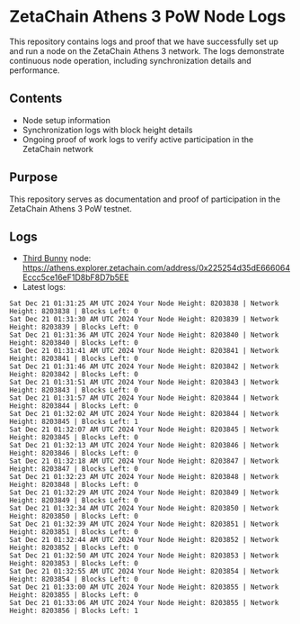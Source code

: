 # ZetaChain Athens 3 PoW Node Logs
This repository contains logs and proof that we have successfully set up and run a node on the ZetaChain Athens 3 network. The logs demonstrate continuous node operation, including synchronization details and performance.

## Contents
- Node setup information
- Synchronization logs with block height details
- Ongoing proof of work logs to verify active participation in the ZetaChain network

## Purpose
This repository serves as documentation and proof of participation in the ZetaChain Athens 3 PoW testnet.

## Logs

- [Third Bunny](https://thirdbunny.xyz/) node: https://athens.explorer.zetachain.com/address/0x225254d35dE666064Eccc5ce16eF1D8bF8D7b5EE
- Latest logs:
```
Sat Dec 21 01:31:25 AM UTC 2024 Your Node Height: 8203838 | Network Height: 8203838 | Blocks Left: 0
Sat Dec 21 01:31:30 AM UTC 2024 Your Node Height: 8203839 | Network Height: 8203839 | Blocks Left: 0
Sat Dec 21 01:31:36 AM UTC 2024 Your Node Height: 8203840 | Network Height: 8203840 | Blocks Left: 0
Sat Dec 21 01:31:41 AM UTC 2024 Your Node Height: 8203841 | Network Height: 8203841 | Blocks Left: 0
Sat Dec 21 01:31:46 AM UTC 2024 Your Node Height: 8203842 | Network Height: 8203842 | Blocks Left: 0
Sat Dec 21 01:31:51 AM UTC 2024 Your Node Height: 8203843 | Network Height: 8203843 | Blocks Left: 0
Sat Dec 21 01:31:57 AM UTC 2024 Your Node Height: 8203844 | Network Height: 8203844 | Blocks Left: 0
Sat Dec 21 01:32:02 AM UTC 2024 Your Node Height: 8203844 | Network Height: 8203845 | Blocks Left: 1
Sat Dec 21 01:32:07 AM UTC 2024 Your Node Height: 8203845 | Network Height: 8203845 | Blocks Left: 0
Sat Dec 21 01:32:13 AM UTC 2024 Your Node Height: 8203846 | Network Height: 8203846 | Blocks Left: 0
Sat Dec 21 01:32:18 AM UTC 2024 Your Node Height: 8203847 | Network Height: 8203847 | Blocks Left: 0
Sat Dec 21 01:32:23 AM UTC 2024 Your Node Height: 8203848 | Network Height: 8203848 | Blocks Left: 0
Sat Dec 21 01:32:29 AM UTC 2024 Your Node Height: 8203849 | Network Height: 8203849 | Blocks Left: 0
Sat Dec 21 01:32:34 AM UTC 2024 Your Node Height: 8203850 | Network Height: 8203850 | Blocks Left: 0
Sat Dec 21 01:32:39 AM UTC 2024 Your Node Height: 8203851 | Network Height: 8203851 | Blocks Left: 0
Sat Dec 21 01:32:44 AM UTC 2024 Your Node Height: 8203852 | Network Height: 8203852 | Blocks Left: 0
Sat Dec 21 01:32:50 AM UTC 2024 Your Node Height: 8203853 | Network Height: 8203853 | Blocks Left: 0
Sat Dec 21 01:32:55 AM UTC 2024 Your Node Height: 8203854 | Network Height: 8203854 | Blocks Left: 0
Sat Dec 21 01:33:00 AM UTC 2024 Your Node Height: 8203855 | Network Height: 8203855 | Blocks Left: 0
Sat Dec 21 01:33:06 AM UTC 2024 Your Node Height: 8203855 | Network Height: 8203856 | Blocks Left: 1
```
